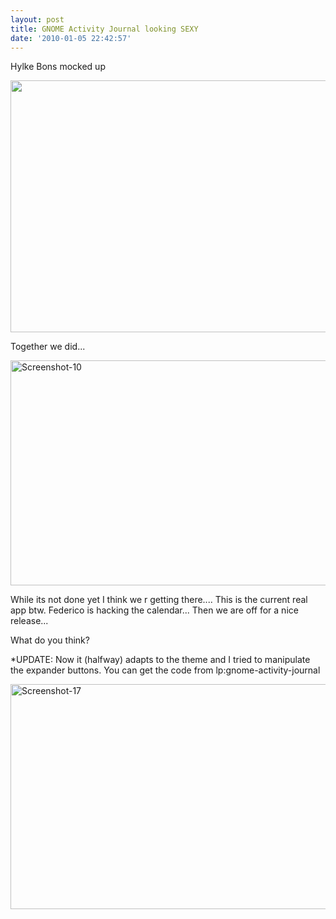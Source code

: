```yaml
---
layout: post
title: GNOME Activity Journal looking SEXY
date: '2010-01-05 22:42:57'
---
```


Hylke Bons mocked up

<a href="http://img709.imageshack.us/img709/5377/zeitgeist.png"><img class="alignnone" src="http://img709.imageshack.us/img709/5377/zeitgeist.png" alt="" width="655" height="403" /></a>

Together we did...

<a href="http://geekyogre.com/content/images/2010/01/Screenshot-10.png"><img class="alignnone size-full wp-image-1023" title="Screenshot-10" src="http://geekyogre.com/content/images/2010/01/Screenshot-10.png" alt="Screenshot-10" width="614" height="360" /></a>

While its not done yet I think we r getting there.... This is the current real app btw. Federico is hacking the calendar... Then we are off for a nice release...

What do you think?

*UPDATE: Now it (halfway) adapts to the theme and I tried to manipulate the expander buttons. You can get the code from lp:gnome-activity-journal

<a href="http://geekyogre.com/content/images/2010/01/Screenshot-17.png"><img class="alignnone size-full wp-image-1027" title="Screenshot-17" src="http://geekyogre.com/content/images/2010/01/Screenshot-17.png" alt="Screenshot-17" width="614" height="360" /></a>